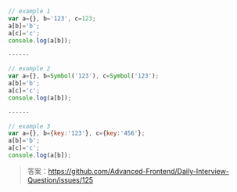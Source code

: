 ```javascript
// example 1
var a={}, b='123', c=123;  
a[b]='b';
a[c]='c';  
console.log(a[b]);

------

// example 2
var a={}, b=Symbol('123'), c=Symbol('123');  
a[b]='b';
a[c]='c';  
console.log(a[b]);

------

// example 3
var a={}, b={key:'123'}, c={key:'456'};  
a[b]='b';
a[c]='c';  
console.log(a[b]);
```

> 答案：https://github.com/Advanced-Frontend/Daily-Interview-Question/issues/125
